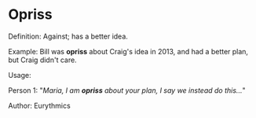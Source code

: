# Opriss

Definition: Against; has a better idea.

Example: Bill was __opriss__ about Craig's idea in 2013, and had a better plan, but Craig didn't care. 

Usage: 

Person 1: "*Maria, I am __opriss__ about your plan, I say we instead do this...*"

Author: Eurythmics
